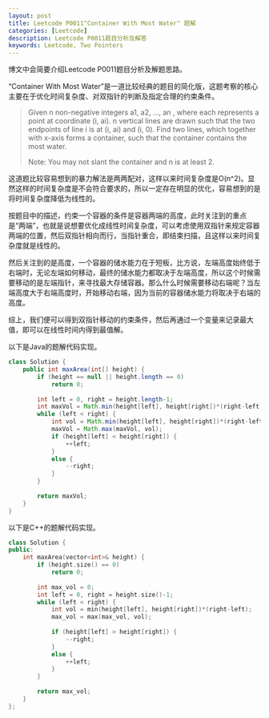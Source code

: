 ```yaml
---
layout: post
title: Leetcode P0011"Container With Most Water" 题解
categories: [Leetcode]
description: Leetcode P0011题目分析及解答
keywords: Leetcode, Two Pointers
---
```


博文中会简要介绍Leetcode P0011题目分析及解题思路。  

“Container With Most Water”是一道比较经典的题目的简化版，这题考察的核心主要在于优化时间复杂度、对双指针的判断及指定合理的约束条件。

> Given n non-negative integers a1, a2, ..., an , where each represents a point at coordinate (i, ai). n vertical lines are drawn such that the two endpoints of line i is at (i, ai) and (i, 0). Find two lines, which together with x-axis forms a container, such that the container contains the most water.
> 
> Note: You may not slant the container and n is at least 2.

这道题比较容易想到的暴力解法是两两配对，这样以来时间复杂度是O(n^2)。显然这样的时间复杂度是不会符合要求的，所以一定存在明显的优化，容易想到的是将时间复杂度降低为线性的。

按题目中的描述，约束一个容器的条件是容器两端的高度，此时关注到的重点是“两端”，也就是说想要优化成线性时间复杂度，可以考虑使用双指针来规定容器两端的位置，然后双指针相向而行，当指针重合，即结束扫描，且这样以来时间复杂度就是线性的。

然后关注到的是高度，一个容器的储水能力在于短板，比方说，左端高度始终低于右端时，无论左端如何移动，最终的储水能力都取决于左端高度，所以这个时候需要移动的是左端指针，来寻找最大存储容器。那么什么时候需要移动右端呢？当左端高度大于右端高度时，开始移动右端，因为当前的容器储水能力将取决于右端的高度。

综上，我们便可以得到双指针移动的约束条件，然后再通过一个变量来记录最大值，即可以在线性时间内得到最值解。

以下是Java的题解代码实现。
```java
class Solution {
    public int maxArea(int[] height) {
        if (height == null || height.length == 0)
            return 0;
        
        int left = 0, right = height.length-1;
        int maxVol = Math.min(height[left], height[right])*(right-left);
        while (left < right) {
            int vol = Math.min(height[left], height[right])*(right-left);
            maxVol = Math.max(maxVol, vol);
            if (height[left] < height[right]) {
                ++left;
            }
            else {
                --right;
            }
        }
        
        return maxVol;
    }
}
```

以下是C++的题解代码实现。
```cpp
class Solution {
public:
    int maxArea(vector<int>& height) {
        if (height.size() == 0) 
            return 0;
        
        int max_vol = 0;
        int left = 0, right = height.size()-1;
        while (left < right) {
            int vol = min(height[left], height[right])*(right-left);
            max_vol = max(max_vol, vol);
            
            if (height[left] > height[right]) {
                --right;
            }
            else {
                ++left;
            }
        }
        
        return max_vol;
    }
};
```